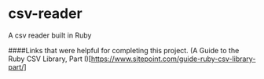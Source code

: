 # csv-reader
A csv reader built in Ruby

####Links that were helpful for completing this project.
(A Guide to the Ruby CSV Library, Part I)[https://www.sitepoint.com/guide-ruby-csv-library-part/]

